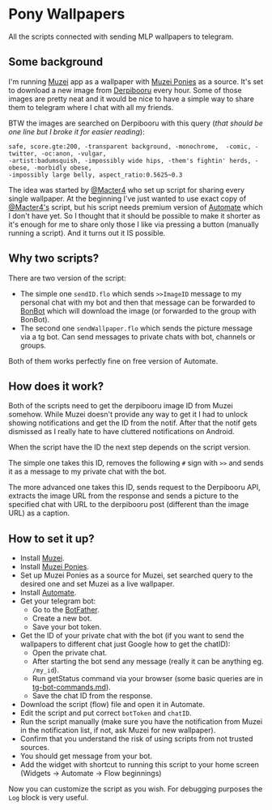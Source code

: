 # Pony Wallpapers
All the scripts connected with sending MLP wallpapers to telegram.

## Some background
I'm running [Muzei](https://github.com/romannurik/muzei) app as a wallpaper with [Muzei Ponies](https://github.com/berwyn/muzei-ponies) as a source. It's set to download a new image from [Derpibooru](https://derpibooru.org/) every hour. Some of those images are pretty neat and it would be nice to have a simple way to share them to telegram where I chat with all my friends.

BTW the images are searched on Derpibooru with this query (_that should be one line but I broke it for easier reading_):
```
safe, score.gte:200, -transparent background, -monochrome,  -comic, -twitter, -oc:anon, -vulgar, 
-artist:badumsquish, -impossibly wide hips, -them's fightin' herds, -obese, -morbidly obese, 
-impossibly large belly, aspect_ratio:0.5625~0.3
```

The idea was started by [@Macter4][GitHub Macter4] who set up script for sharing every single wallpaper. At the beginning I've just wanted to use exact copy of [@Macter4's][GitHub Macter4] script, but his script needs premium version of [Automate](https://llamalab.com/automate/) which I don't have yet. So I thought that it should be possible to make it shorter as it's enough for me to share only those I like via pressing a button (manually running a script). And it turns out it IS possible.

## Why two scripts?
There are two version of the script:
* The simple one `sendID.flo` which sends `>>ImageID` message to my personal chat with my bot and then that message can be forwarded to [BonBot](https://t.me/bonbot) which will download the image (or forwarded to the group with BonBot).
* The second one `sendWallpaper.flo` which sends the picture message via a tg bot. Can send messages to private chats with bot, channels or groups.

Both of them works perfectly fine on free version of Automate.

## How does it work?
Both of the scripts need to get the derpibooru image ID from Muzei somehow. While Muzei doesn't provide any way to get it I had to unlock showing notifications and get the ID from the notif. After that the notif gets dismissed as I really hate to have cluttered notifications on Android.

When the script have the ID the next step depends on the script version.

The simple one takes this ID, removes the following `#` sign with `>>` and sends it as a message to my private chat with the bot.

The more advanced one takes this ID, sends request to the Derpibooru API, extracts the image URL from the response and sends a picture to the specified chat with URL to the derpibooru post (different than the image URL) as a caption.

## How to set it up?
* Install [Muzei](https://github.com/romannurik/muzei).
* Install [Muzei Ponies](https://github.com/berwyn/muzei-ponies).
* Set up Muzei Ponies as a source for Muzei, set searched query to the desired one and set Muzei as a live wallpaper.
* Install [Automate](https://llamalab.com/automate/).
* Get your telegram bot:
	* Go to the [BotFather](https://t.me/BotFather).
	* Create a new bot.
	* Save your bot token.
* Get the ID of your private chat with the bot (if you want to send the wallpapers to different chat just Google how to get the chatID):
	* Open the private chat.
	* After starting the bot send any message (really it can be anything eg. `/my_id`).
	* Run getStatus command via your browser (some basic queries are in [tg-bot-commands.md](tg-bot-commands.md)).
	* Save the chat ID from the response.
* Download the script (flow) file and open it in Automate.
* Edit the script and put correct `botToken` and `chatID`.
* Run the script manually (make sure you have the notification from Muzei in the notification list, if not, ask Muzei for new wallpaper).
* Confirm that you understand the risk of using scripts from not trusted sources.
* You should get message from your bot.
* Add the widget with shortcut to running this script to your home screen (Widgets -> Automate -> Flow beginnings)

Now you can customize the script as you wish. For debugging purposes the `Log` block is very useful.

[GitHub Macter4]: https://github.com/Macter4
